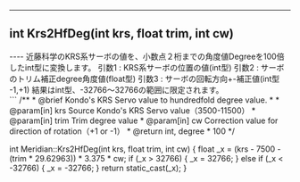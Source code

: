 ----  
<h2><b>int Krs2HfDeg(int krs, float trim, int cw)</b></h2>
----  
近藤科学のKRS系サーボの値を、小数点２桁までの角度値Degreeを100倍したint型に変換します。  
引数1 : KRS系サーボの位置の値(int型)  
引数2 : サーボのトリム補正degree角度値(float型)  
引数3 : サーボの回転方向+-補正値(int型 -1,+1)   
結果はint型、-32766〜32766の範囲に限定されます。  
  
<br>  
```  
/**
 * @brief Kondo's KRS Servo value to hundredfold degree value.
 *
 * @param[in] krs Source Kondo's KRS Servo value（3500-11500）
 * @param[in] trim Trim degree value
 * @param[in] cw Correction value for direction of rotation（+1 or -1）
 * @return int, degree * 100
 */
  
int Meridian::Krs2HfDeg(int krs, float trim, int cw)
{
    float _x = (krs - 7500 - (trim * 29.62963)) * 3.375 * cw;
    if (_x > 32766)
    {
        _x = 32766;
    }
    else if (_x < -32766)
    {
        _x = -32766;
    }
    return static_cast<int>(_x);
}
```